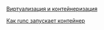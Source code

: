 [Виртуализация и контейнеризация](https://ubuntu.com/blog/containerization-vs-virtualization)

[Как runc запускает контейнер](https://tbhaxor.com/how-do-docker-run-containers-under-the-hood/#runc-–-the-hardworking-dude)